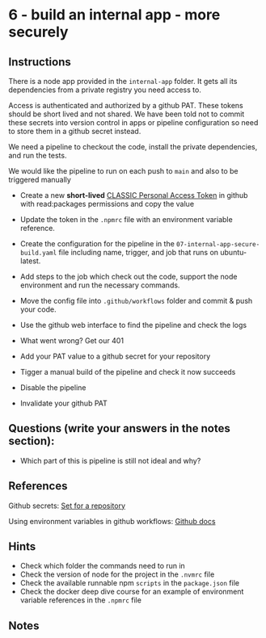# 6 - build an internal app - more securely

## Instructions
There is a node app provided in the `internal-app` folder. It gets all its dependencies from a private registry you need access to.

Access is authenticated and authorized by a github PAT. These tokens should be short lived and not shared. We have been told not to commit these secrets into version control in apps or pipeline configuration so need to store them in a github secret instead.

We need a pipeline to checkout the code, install the private dependencies, and run the tests.

We would like the pipeline to run on each push to `main` and also to be triggered manually

- Create a new **short-lived** [CLASSIC Personal Access Token](https://github.com/settings/tokens/new?scopes=read:packages) in github with read:packages permissions and copy the value
- Update the token in the `.npmrc` file with an environment variable reference.
- Create the configuration for the pipeline in the `07-internal-app-secure-build.yaml` file including name, trigger, and job that runs on ubuntu-latest.
- Add steps to the job which check out the code, support the node environment and run the necessary commands.
- Move the config file into `.github/workflows` folder and commit & push your code.
- Use the github web interface to find the pipeline and check the logs
- What went wrong?
    Get our 401
- Add your PAT value to a github secret for your repository
    
- Tigger a manual build of the pipeline and check it now succeeds
- Disable the pipeline
- Invalidate your github PAT

## Questions (write your answers in the notes section):
- Which part of this is pipeline is still not ideal and why?

## References
Github secrets: [Set for a repository](https://docs.github.com/en/actions/security-for-github-actions/security-guides/using-secrets-in-github-actions#creating-secrets-for-a-repository)

Using environment variables in github workflows: [Github docs](https://docs.github.com/en/actions/writing-workflows/choosing-what-your-workflow-does/store-information-in-variables)

## Hints
- Check which folder the commands need to run in
- Check the version of node for the project in the `.nvmrc` file
- Check the available runnable npm `scripts` in the `package.json` file
- Check the docker deep dive course for an example of environment variable references in the `.npmrc` file

## Notes

